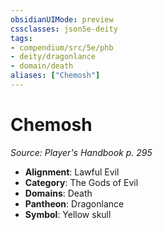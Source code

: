 ```yaml
---
obsidianUIMode: preview
cssclasses: json5e-deity
tags:
- compendium/src/5e/phb
- deity/dragonlance
- domain/death
aliases: ["Chemosh"]
---
```

# Chemosh
*Source: Player's Handbook p. 295* 

- **Alignment**: Lawful Evil
- **Category**: The Gods of Evil
- **Domains**: Death
- **Pantheon**: Dragonlance
- **Symbol**: Yellow skull